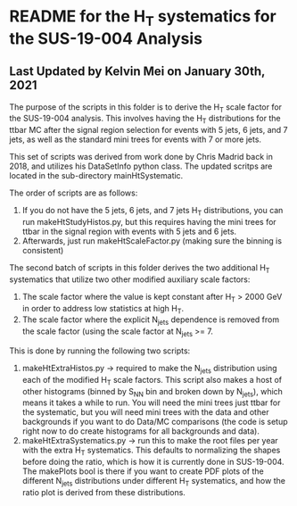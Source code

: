 # README for the H<sub>T</sub> systematics for the SUS-19-004 Analysis

## Last Updated by Kelvin Mei on January 30th, 2021

The purpose of the scripts in this folder is to derive the H<sub>T</sub> scale factor for the SUS-19-004 analysis.
This involves having the H<sub>T</sub> distributions for the ttbar MC after the signal region selection for events 
with 5 jets, 6 jets, and 7 jets, as well as the standard mini trees for events with 7 or more jets.

This set of scripts was derived from work done by Chris Madrid back in 2018, and utilizes his DataSetInfo python class.
The updated scritps are located in the sub-directory mainHtSystematic.

The order of scripts are as follows:
1. If you do not have the 5 jets, 6 jets, and 7 jets H<sub>T</sub> distributions, you can run makeHtStudyHistos.py, but this requires having the mini trees for ttbar in the signal region with events with 5 jets and 6 jets.
2. Afterwards, just run makeHtScaleFactor.py (making sure the binning is consistent)

The second batch of scripts in this folder derives the two additional H<sub>T</sub> systematics that utilize
two other modified auxiliary scale factors:

1. The scale factor where the value is kept constant after H<sub>T</sub> > 2000 GeV in order to address low statistics at high H<sub>T</sub>.
2. The scale factor where the explicit N<sub>jets</sub> dependence is removed from the scale factor (using the scale factor at N<sub>jets</sub> >= 7.

This is done by running the following two scripts:
1. makeHtExtraHistos.py -> required to make the N<sub>jets</sub> distribution using each of the modified H<sub>T</sub> scale factors. This script also makes a host of other histograms (binned by S<sub>NN</sub> bin and broken down by N<sub>jets</sub>), which means it takes a while to run. You will need the mini trees just ttbar for the systematic, but you will need mini trees with the data and other backgrounds if you want to do Data/MC comparisons (the code is setup right now to do create histograms for all backgrounds and data).
2. makeHtExtraSystematics.py -> run this to make the root files per year with the extra H<sub>T</sub> systematics. This defaults to normalizing the shapes before doing the ratio, which is how it is currently done in SUS-19-004. The makePlots bool is there if you want to create PDF plots of the different N<sub>jets</sub> distributions under different H<sub>T</sub> systematics, and how the ratio plot is derived from these distributions.
